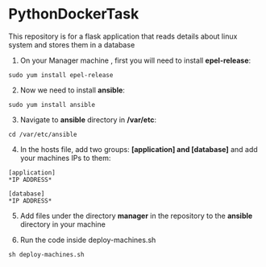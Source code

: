 # PythonDockerTask

This repository is for a flask application that reads details about linux system and stores them in a database

1. On your Manager machine , first you will need to install **epel-release**:
```
sudo yum install epel-release
```

2. Now we need to install **ansible**:
```
sudo yum install ansible
```

3. Navigate to **ansible** directory in **/var/etc**:
```
cd /var/etc/ansible
```

4. In the hosts file, add two groups: **\[application\] and \[database\]** and add your machines IPs to them:
```
[application]
*IP ADDRESS*

[database]
*IP ADDRESS*
```

5. Add files under the directory **manager** in the repository to the **ansible** directory in your machine

6. Run the code inside deploy-machines.sh
```
sh deploy-machines.sh
```


